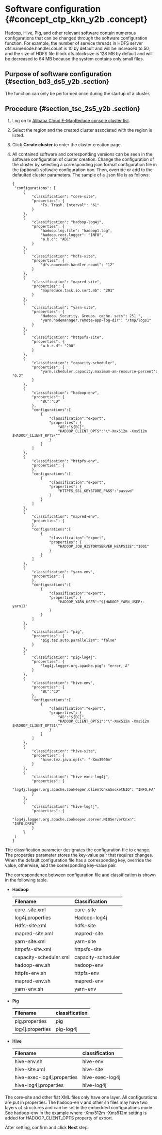 # Software configuration {#concept_ctp_kkn_y2b .concept}

Hadoop, Hive, Pig, and other relevant software contain numerous configurations that can be changed through the software configuration function. For example, the number of service threads in HDFS server dfs.namenode.handler.count is 10 by default and will be increased to 50, and the size of HDFS file block dfs.blocksize is 128 MB by default and will be decreased to 64 MB because the system contains only small files.

## Purpose of software configuration {#section_bd3_ds5_y2b .section}

The function can only be performed once during the startup of a cluster.

## Procedure {#section_tsc_2s5_y2b .section}

1.  Log on to [Alibaba Cloud E-MapReduce console cluster list](https://emr.console.aliyun.com/).
2.  Select the region and the created cluster associated with the region is listed.
3.  Click **Create cluster** to enter the cluster creation page.
4.  All contained software and corresponding versions can be seen in the software configuration of cluster creation. Change the configuration of the cluster by selecting a corresponding json format configuration file in the \(optional\) software configuration box. Then, override or add to the defaulted cluster parameters. The sample of a .json file is as follows:

    ```
    {
     "configurations": [
         {
             "classification": "core-site",
             "properties": {
                 "Fs. Trash. Interval": "61"
             }
         },
         {
             "classification": "hadoop-log4j",
             "properties": {
                 "hadoop.log.file": "hadoop1.log",
                 "hadoop.root.logger": "INFO",
                 "a.b.c": "ABC"
             }
         },
         {
             "classification": "hdfs-site",
             "properties": {
                 "dfs.namenode.handler.count": "12"
             }
         },
         {
             "classification": "mapred-site",
             "properties": {
                 "mapreduce.task.io.sort.mb": "201"
             }
         },
         {
             "classification": "yarn-site",
             "properties": {
                 "Hadoop. Security. Groups. cache. secs": 251 ",
                 "yarn.nodemanager.remote-app-log-dir": "/tmp/logs1"
             }
         },
         {
             "classification": "httpsfs-site",
             "properties": {
                 "a.b.c.d": "200"
             }
         },
         {
             "classification": "capacity-scheduler",
             "properties": {
                 "yarn.scheduler.capacity.maximum-am-resource-percent": "0.2"
             }
         },
         {
             "classification": "hadoop-env",
             "properties": {
                 "BC":"CD"
             },
             "configurations":[
                 {
                     "classification":"export",
                     "properties": {
                         "AB":"${BC}",
                         "HADOOP_CLIENT_OPTS":"\"-Xmx512m -Xms512m $HADOOP_CLIENT_OPTS\""
                     }
                 }
             ]
         },
         {
             "classification": "httpfs-env",
             "properties": {
             },
             "configurations":[
                 {
                     "classification":"export",
                     "properties": {
                         "HTTPFS_SSL_KEYSTORE_PASS":"passwd"
                     }
                 }
             ]
         },
         {
             "classification": "mapred-env",
             "properties": {
             },
             "configurations":[
                 {
                     "classification":"export",
                     "properties": {
                         "HADOOP_JOB_HISTORYSERVER_HEAPSIZE":"1001"
                     }
                 }
             ]
         },
         {
             "classification": "yarn-env",
             "properties": {
             },
             "configurations":[
                 {
                     "classification":"export",
                     "properties": {
                         "HADOOP_YARN_USER":"${HADOOP_YARN_USER:-yarn1}"
                     }
                 }
             ]
         },
         {
             "classification": "pig",
             "properties": {
                 "pig.tez.auto.parallelism": "false"
             }
         },
         {
             "classification": "pig-log4j",
             "properties": {
                 "log4j.logger.org.apache.pig": "error, A"
             }
         },
         {
             "classification": "hive-env",
             "properties": {
                 "BC":"CD"
             },
             "configurations":[
                 {
                     "classification":"export",
                     "properties": {
                         "AB":"${BC}",
                         "HADOOP_CLIENT_OPTS1":"\"-Xmx512m -Xms512m $HADOOP_CLIENT_OPTS1\""
                     }
                 }
             ]
         },
         {
             "classification": "hive-site",
             "properties": {
                 "hive.tez.java.opts": "-Xmx3900m"
             }
         },
         {
             "classification": "hive-exec-log4j",
             "properties": {
                 "log4j.logger.org.apache.zookeeper.ClientCnxnSocketNIO": "INFO,FA"
             }
         },
         {
             "classification": "hive-log4j",
             "properties": {
                 "log4j.logger.org.apache.zookeeper.server.NIOServerCnxn": "INFO,DRFA"
             }
         }
     ]
    }
    ```


The classification parameter designates the configuration file to change. The properties parameter stores the key-value pair that requires changes. When the default configuration file has a corresponding key, override the value, otherwise, add the corresponding key-value pair.

The correspondence between configuration file and classification is shown in the following table.

-   **Hadoop**

    |Filename|Classification|
    |:-------|:-------------|
    |core-site.xml|core-site|
    |log4j.properties|Hadoop-log4j|
    |Hdfs-site.xml|hdfs-site|
    |mapred-site.xml|mapred-site|
    |yarn-site.xml|yarn-site|
    |httpsfs-site.xml|httpsfs-site|
    |capacity-scheduler.xml|capacity-scheduler|
    |hadoop-env.sh|hadoop-env|
    |httpfs-env.sh|httpfs-env|
    |mapred-env.sh|mapred-env|
    |yarn-env.sh|yarn-env|

-   **Pig**

    |Filename|classification|
    |:-------|:-------------|
    |pig.properties|pig|
    |log4j.properties|pig-log4j|

-   **Hive**

    |Filename|classification|
    |:-------|:-------------|
    |hive-env.sh|hive-env|
    |hive-site.xml|hive-site|
    |hive-exec-log4j.properties|hive-exec-log4j|
    |hive-log4j.properties|hive-log4j|


The core-site and other flat XML files only have one layer. All configurations are put in properties. The hadoop-en v and other sh files may have two layers of structures and can be set in the embedded configurations mode. See hadoop-env in the example where -Xmx512m -Xms512m setting is added for HADOOP\_CLIENT\_OPTS property of export.

After setting, confirm and click **Next** step.


